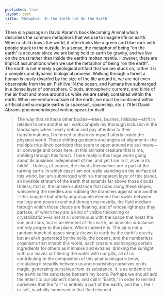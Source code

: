```yaml
---
published: true
layout: post
title: 'Metaphor: In the Earth not On the Earth'
---
```

There is a passage in David Abram’s book Becoming Animal which describes the common metaphors that we use to imagine life on earth. When a child draws the world, it often looks like a green and blue rock with people stuck to the outside. In a sense, the metaphor of being “on the earth” is accurate since we are being held to earth by gravity, and we live on the crust rather than inside the earth’s molten mantle. However, there are implicit assumptions when we use the metaphor of being “on the earth”. The earth is not merely a geological artifact that we are stuck on, rather it is a complex and dynamic biological process. Walking through a forest a human is easily dwarfed by the size of the life around it, we are not even observable from the air. Fish live IN the ocean, and humans live submerged in a dense layer of atmosphere. Clouds, atmospheric currents, and birds of the air float and move around us while we are safely contained within the earth. When we venture outside of the earth, we must be contained within artificial and surrogate earths (a spacesuit, spaceship, etc.). I’ll let David Abrams phenomenological writing speak for itself.

> The way that all these other bodies—trees, bushes, hillsides—shift in relation to one another as I walk compels my thorough inclusion in the landscape; when I really notice and pay attention to their transformations, I’m forced to discover myself utterly inside the physical world. These shifting gradients and angles of alignment—the multiple tree-lined corridors that seem to open around me as I move—all converge and cross here, at this animate creature that is me, ambling through this forest. There really is this huge world going about its business independent of me, and yet I am in it, alive in its folds!…
	Unless, of course, the clouds themselves are a part of the turning earth. In which case I am not really standing on the surface of this world, but am submerged within a transparent layer of this planet, an invisible stratum of the earth that extends far above those clouds. Unless, that is, the unseen substance that rides along these slopes, whispering the needles and rubbing the branches against one another—this tangible but utterly ungraspable element that swirls between my legs and pours in and out through my nostrils, the fluid medium through which those clouds are floating, and of whose lightness they partake, of which they are a kind of visible thickening or crystallization—is not at all continuous with the space that hosts the sun and stars, but is an element of this earth, an amniotic substance entirely proper to this place.
	Which indeed it is. The air is not a random bunch of gases simply drawn to earth by the earth’s gravity, but an elixir generated by the soils, the oceans, and the numberless organisms that inhabit this world, each creature exchanging certain ingredients for others as it inhales and exhales, drinking the sunlight with our leaves or filtering the water with our gills, all of us contributing to the composition of this phantasmagoric brew, circulating it steadily between us and nourishing ourselves on its magic, generating ourselves from its substance. It is as endemic to the earth as the sandstone beneath my boots. Perhaps we should add the letter i to our planet’s name, and call it “Eairth,” in order to remind ourselves that the “air” is entirely a part of the eairth, and the i, the I or self, is wholly immersed in that fluid element.
